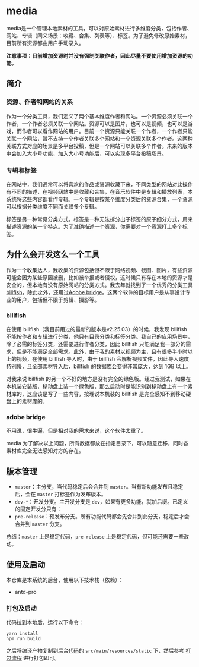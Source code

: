 # media

media是一个管理本地素材的工具，可以对原始素材进行多维度分类，包括作者、网站、专辑（同义场景：收藏、合集、列表等）、标签。为了避免修改原始素材，目前所有资源都由用户手动录入。

**注意事项：目前增加资源时并没有强制关联作者，因此尽量不要使用增加资源的功能。**

## 简介

### 资源、作者和网站的关系

作为一个分类工具，我们定义了两个基本维度作者和网站。一个资源必须关联一个作者，一个作者必须关联一个网站。资源可以是图片，也可以是视频，也可以是游戏，而作者可以看作网站的用户。目前一个资源只能关联一个作者，一个作者只能关联一个网站，暂不支持一个作者关联多个网站和一个资源关联多个作者。这两种关联方式对应的场景是多平台投稿，但是一个网站可以关联多个作者。未来的版本中会加入大小号功能，加入大小号功能后，可以实现多平台投稿场景。

### 专辑和标签

在网站中，我们通常可以将喜欢的作品或资源收藏下来，不同类型的网站对此操作有不同的描述，在视频网站中是收藏和合集，在音乐软件中是专辑和播放列表，本系统将这些内容都看作专辑。一个专辑是按某个维度分类后的资源合集，一个资源可以根据分类维度不同而关联多个专辑。

标签是另一种常见分类方式。标签是一种无法拆分出子标签的原子细分方式，用来描述资源的某一个特点。为了准确描述一个资源，你需要对一个资源打上多个标签。

## 为什么会开发这么一个工具

作为一个收集达人，我收集的资源包括但不限于网络视频、截图、图片，有些资源可能会因为某些原因被删，比如被举报或者侵权，这时候只有存在本地的资源才是安全的，但本地有没有原始网站的分类方式。我去年就找到了一个优秀的分类工具[billfish](https://www.billfish.cn/)，除此之外，还用过[Adobe bridge](https://www.adobe.com/cn/products/bridge.html)。这两个软件的目标用户是从事设计专业的用户，包括但不限于剪辑、摄影等。

### billfish

在使用 billfish（我目前用过的最新的版本是v2.25.03）的时候，我发现 billfish 不能按作者和专辑进行分类，他只有目录分类和标签分类。我自己的应用场景中，除了必需的标签分类，还需要进行作者分类，因此 billfish 只能满足我一部分的需求，但是不能满足全部需求。此外，由于我的素材以视频为主，且有很多半小时以上的视频，在使用 billfish 导入时，由于 billfish 会解析视频文件，因此导入速度特别慢，且全部素材导入后，billfish 的数据库会变得非常庞大，达到 1GB 以上。

对我来说 billfish 的另一个不好的地方是没有完全的绿色版。经过我测试，如果在本机装安装版，移动盘上装一个绿色版，那么启动时是能识别到移动盘上有一个素材库的，这应该是写了一些内容，按理说本机装的 billfish 是完全感知不到移动硬盘上的素材库的。

### adobe bridge

不用说，很牛逼，但是相对我的需求来说，这个软件太重了。

media 为了解决以上问题，所有数据都放在指定目录下，可以随意迁移，同时各素材库完全无法感知对方的存在。

## 版本管理

- `master`：主分支，当代码稳定后会合并到 `master`。当有新功能发布且稳定后，会在 `master` 打标签作为发布版本。
- `dev-*`：开发分支。主开发分支是 `dev`，如果有更多功能，就加后缀。已定义的固定开发分只有：
- `pre-release`：预发布分支。所有功能代码都会先合并到此分支，稳定后才会合并到 `master` 分支。

总结：`master` 上是稳定代码，`pre-release` 上是稳定代码，但可能还需要一些改动。

## 使用及启动

本仓库是本系统的后台，使用以下技术栈（依赖）：

- antd-pro

### 打包及启动

代码拉到本地后，运行以下命令：

```
yarn install
npm run build
```

之后将编译产物复制到[后台代码](https://github.com/wrote-code/media)的 `src/main/resources/static` 下，然后参考 [打包流程](https://github.com/wrote-code/media/blob/master/readme.md#%E6%89%93%E5%8C%85%E5%8F%8A%E5%90%AF%E5%8A%A8) 进行打包即可。




